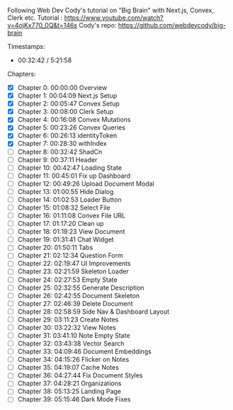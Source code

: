 Following Web Dev Cody's tutorial on "Big Brain" with Next.js, Convex, Clerk etc. 
Tutorial : https://www.youtube.com/watch?v=4ojKx770_0Q&t=146s
Cody's repo: https://github.com/webdevcody/big-brain 

Timestamps: 
- 00:32:42 / 5:21:58

Chapters: 
- [X] Chapter 0: 00:00:00 Overview
- [X] Chapter 1: 00:04:09 Next.js Setup
- [X] Chapter 2: 00:05:47 Convex Setup
- [X] Chapter 3: 00:08:00 Clerk Setup
- [X] Chapter 4: 00:16:08 Convex Mutations
- [X] Chapter 5: 00:23:26 Convex Queries
- [X] Chapter 6: 00:26:13 identityToken
- [X] Chapter 7: 00:28:30 withIndex
- [ ] Chapter 8: 00:32:42 ShadCn
- [ ] Chapter 9: 00:37:11 Header
- [ ] Chapter 10: 00:42:47 Loading State
- [ ] Chapter 11: 00:45:01 Fix up Dashboard
- [ ] Chapter 12: 00:49:26 Upload Document Modal
- [ ] Chapter 13: 01:00:55 Hide Dialog
- [ ] Chapter 14: 01:02:53 Loader Button
- [ ] Chapter 15: 01:08:32 Select File
- [ ] Chapter 16: 01:11:08 Convex File URL
- [ ] Chapter 17: 01:17:20 Clean up
- [ ] Chapter 18: 01:19:23 View Document
- [ ] Chapter 19: 01:31:41 Chat Widget
- [ ] Chapter 20: 01:50:11 Tabs
- [ ] Chapter 21: 02:12:34 Question Form
- [ ] Chapter 22: 02:19:47 UI Improvements
- [ ] Chapter 23: 02:21:59 Skeleton Loader
- [ ] Chapter 24: 02:27:53 Empty State
- [ ] Chapter 25: 02:32:55 Generate Description
- [ ] Chapter 26: 02:42:55 Document Skeleton
- [ ] Chapter 27: 02:46:39 Delete Document
- [ ] Chapter 28: 02:58:59 Side Nav & Dashboard Layout
- [ ] Chapter 29: 03:11:23 Create Notes
- [ ] Chapter 30: 03:22:32 View Notes 
- [ ] Chapter 31: 03:41:10 Note Empty State
- [ ] Chapter 32: 03:43:38 Vector Search
- [ ] Chapter 33: 04:09:46 Document Embeddings
- [ ] Chapter 34: 04:15:26 Flicker on Notes
- [ ] Chapter 35: 04:19:07 Cache Notes
- [ ] Chapter 36: 04:27:44 Fix Document Styles
- [ ] Chapter 37: 04:28:21 Organizations
- [ ] Chapter 38: 05:13:25 Landing Page
- [ ] Chapter 39: 05:15:46 Dark Mode Fixes
